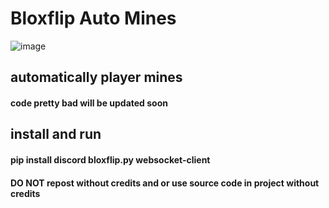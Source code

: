 # Bloxflip Auto Mines
![image](https://user-images.githubusercontent.com/98252854/195975731-ce9d5180-bef2-4dd7-b18a-f0741197ce85.png)

## automatically player mines
#### code pretty bad will be updated soon

## install and run
#### pip install discord bloxflip.py websocket-client

#### DO NOT repost without credits and or use source code in project without credits
